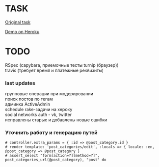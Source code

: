 # TASK

[Original task](https://docs.google.com/document/d/1390ZczB-uCVaH0bsxH0qKALk1YQAeK9yta7LalW1hvo/edit#heading=h.800vgi95v9ga)

[Demo on Heroku](https://blooming-journey-21325.herokuapp.com/)

# TODO

RSpec (capybara, приемочные тесты turnip (браузер))  
travis (требует время и платежные реквизиты)  

### last updates

групповые операции при модерировании  
поиск постов по тегам  
админка ActiveAdmin  
schedule rake-задачи на хероку  
social networks auth - vk, twitter  
исправлены старые и добавлены новые ошибки


### Уточнить работу и генерацию путей

    # controller.extra_params = { :id => @post_category.id }
    # render template: 'post_categories/edit', :locals => { locale: :en, @post_category => @post_category }
    # assert_select "form[action=?][method=?]", post_categories_url(@post_category), "post" do
